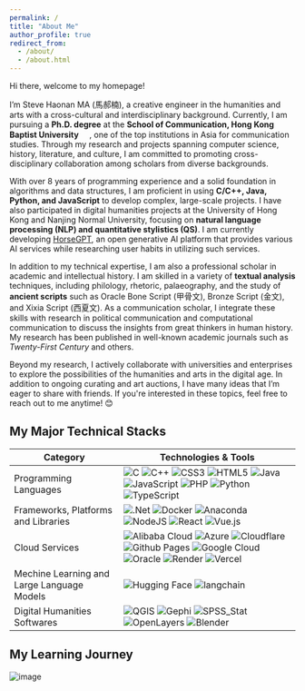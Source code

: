 ```yaml
---
permalink: /
title: "About Me"
author_profile: true
redirect_from: 
  - /about/
  - /about.html
---
```



Hi there, welcome to my homepage! 

I’m Steve Haonan MA (馬郝楠), a creative engineer in the humanities and arts with a cross-cultural and interdisciplinary background. Currently, I am pursuing a **Ph.D. degree** at the **School of Communication, Hong Kong Baptist University** <img src="https://www.comm.hkbu.edu.hk/comd-www/lib/ico/android-icon-192x192.png" width = 15 height = 15>, one of the top institutions in Asia for communication studies. Through my research and projects spanning computer science, history, literature, and culture, I am committed to promoting cross-disciplinary collaboration among scholars from diverse backgrounds.

With over 8 years of programming experience and a solid foundation in algorithms and data structures, I am proficient in using **C/C++, Java, Python, and JavaScript** to develop complex, large-scale projects. I have also participated in digital humanities projects at the University of Hong Kong and Nanjing Normal University, focusing on **natural language processing (NLP) and quantitative stylistics (QS)**. I am currently developing [HorseGPT](https://gpt.nu.ac.cn), an open generative AI platform that provides various AI services while researching user habits in utilizing such services.

In addition to my technical expertise, I am also a professional scholar in academic and intellectual history. I am skilled in a variety of **textual analysis** techniques, including philology, rhetoric, palaeography, and the study of **ancient scripts** such as Oracle Bone Script (甲骨文), Bronze Script (金文), and Xixia Script (西夏文). As a communication scholar, I integrate these skills with research in political communication and computational communication to discuss the insights from great thinkers in human history. My research has been published in well-known academic journals such as *Twenty-First Century* and others.

Beyond my research, I actively collaborate with universities and enterprises to explore the possibilities of the humanities and arts in the digital age. In addition to ongoing curating and art auctions, I have many ideas that I’m eager to share with friends. If you're interested in these topics, feel free to reach out to me anytime! 😊

## My Major Technical Stacks

| Category | Technologies & Tools |
| --- | ----------- |
| Programming Languages | ![C](https://img.shields.io/badge/c-%2300599C.svg?style=for-the-badge&logo=c&logoColor=white) ![C++](https://img.shields.io/badge/c++-%2300599C.svg?style=for-the-badge&logo=c%2B%2B&logoColor=white) ![CSS3](https://img.shields.io/badge/css3-%231572B6.svg?style=for-the-badge&logo=css3&logoColor=white) ![HTML5](https://img.shields.io/badge/html5-%23E34F26.svg?style=for-the-badge&logo=html5&logoColor=white) ![Java](https://img.shields.io/badge/java-%23ED8B00.svg?style=for-the-badge&logo=openjdk&logoColor=white) ![JavaScript](https://img.shields.io/badge/javascript-%23323330.svg?style=for-the-badge&logo=javascript&logoColor=%23F7DF1E) ![PHP](https://img.shields.io/badge/php-%23777BB4.svg?style=for-the-badge&logo=php&logoColor=white) ![Python](https://img.shields.io/badge/python-3670A0?style=for-the-badge&logo=python&logoColor=ffdd54) ![TypeScript](https://img.shields.io/badge/typescript-%23007ACC.svg?style=for-the-badge&logo=typescript&logoColor=white) |
| Frameworks, Platforms and Libraries | ![.Net](https://img.shields.io/badge/.NET-5C2D91?style=for-the-badge&logo=.net&logoColor=white) ![Docker](https://img.shields.io/badge/docker-%230db7ed.svg?style=for-the-badge&logo=docker&logoColor=white) ![Anaconda](https://img.shields.io/badge/Anaconda-%2344A833.svg?style=for-the-badge&logo=anaconda&logoColor=white) ![NodeJS](https://img.shields.io/badge/node.js-6DA55F?style=for-the-badge&logo=node.js&logoColor=white) ![React](https://img.shields.io/badge/react-%2320232a.svg?style=for-the-badge&logo=react&logoColor=%2361DAFB) ![Vue.js](https://img.shields.io/badge/vuejs-%2335495e.svg?style=for-the-badge&logo=vuedotjs&logoColor=%234FC08D) |
| Cloud Services | ![Alibaba Cloud](https://img.shields.io/badge/AlibabaCloud-%23FF6701.svg?style=for-the-badge&logo=alibabacloud&logoColor=white) ![Azure](https://img.shields.io/badge/azure-%230072C6.svg?style=for-the-badge&logo=microsoftazure&logoColor=white) ![Cloudflare](https://img.shields.io/badge/Cloudflare-F38020?style=for-the-badge&logo=Cloudflare&logoColor=white) ![Github Pages](https://img.shields.io/badge/github%20pages-121013?style=for-the-badge&logo=github&logoColor=white) ![Google Cloud](https://img.shields.io/badge/GoogleCloud-%234285F4.svg?style=for-the-badge&logo=google-cloud&logoColor=white) ![Oracle](https://img.shields.io/badge/Oracle-F80000?style=for-the-badge&logo=oracle&logoColor=white) ![Render](https://img.shields.io/badge/Render-%46E3B7.svg?style=for-the-badge&logo=render&logoColor=white) ![Vercel](https://img.shields.io/badge/vercel-%23000000.svg?style=for-the-badge&logo=vercel&logoColor=white) |
| Mechine Learning and Large Language Models | ![Hugging Face](https://img.shields.io/badge/Hugging%20Face-FFD21E.svg?style=for-the-badge&logo=Hugging-Face&logoColor=black) ![langchain](https://img.shields.io/badge/langchain-1C3C3C?style=for-the-badge&logo=langchain&logoColor=white) |
| Digital Humanities Softwares | ![QGIS](https://img.shields.io/badge/QGIS-3.40-blue) ![Gephi](https://img.shields.io/badge/Gephi-0.10-blue) ![SPSS_Stat](https://img.shields.io/badge/SPSS_Stat-29-blue) ![OpenLayers](https://img.shields.io/badge/OpenLayers-v10.2.1-blue) ![Blender](https://img.shields.io/badge/Blender-4.2-blue) |

## My Learning Journey
![image](https://github.com/user-attachments/assets/153788e9-b541-4cd6-a1ab-25d46921cb46)
